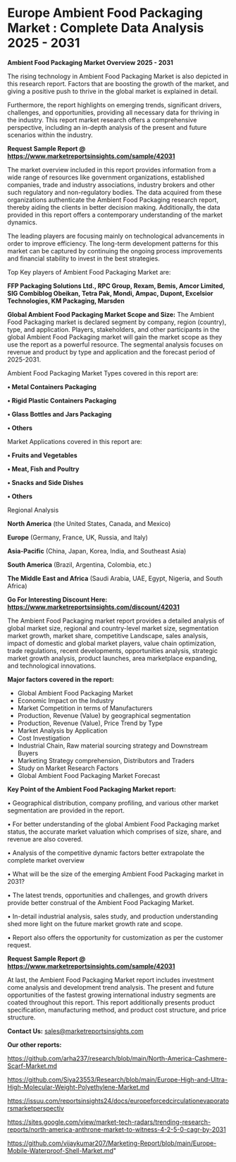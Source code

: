 # Europe Ambient Food Packaging Market : Complete Data Analysis 2025 - 2031

<Strong> Ambient Food Packaging Market Overview 2025 - 2031</strong>

The rising technology in Ambient Food Packaging Market is also depicted in this research report. Factors that are boosting the growth of the market, and giving a positive push to thrive in the global market is explained in detail.

Furthermore, the report highlights on emerging trends, significant drivers, challenges, and opportunities, providing all necessary data for thriving in the industry. This report market research offers a comprehensive perspective, including an in-depth analysis of the present and future scenarios within the industry.

<strong>Request Sample Report @ <a href=https://www.marketreportsinsights.com/sample/42031>https://www.marketreportsinsights.com/sample/42031</a></strong>

The market overview included in this report provides information from a wide range of resources like government organizations, established companies, trade and industry associations, industry brokers and other such regulatory and non-regulatory bodies. The data acquired from these organizations authenticate the Ambient Food Packaging research report, thereby aiding the clients in better decision making. Additionally, the data provided in this report offers a contemporary understanding of the market dynamics.

The leading players are focusing mainly on technological advancements in order to improve efficiency. The long-term development patterns for this market can be captured by continuing the ongoing process improvements and financial stability to invest in the best strategies.

Top Key players of Ambient Food Packaging Market are:

<strong>FFP Packaging Solutions Ltd., RPC Group, Rexam, Bemis, Amcor Limited, SIG Combiblog Obeikan, Tetra Pak, Mondi, Ampac, Dupont, Excelsior Technologies, KM Packaging, Marsden</strong>

<strong><b>Global Ambient Food Packaging Market Scope and Size:</b></strong>
The Ambient Food Packaging market is declared segment by company, region (country), type, and application. Players, stakeholders, and other participants in the global Ambient Food Packaging market will gain the market scope as they use the report as a powerful resource. The segmental analysis focuses on revenue and product by type and application and the forecast period of 2025-2031.

Ambient Food Packaging Market Types covered in this report are:

<strong>•  Metal Containers Packaging

•  Rigid Plastic Containers Packaging

•  Glass Bottles and Jars Packaging

•  Others</strong>

Market Applications covered in this report are:

<strong>•  Fruits and Vegetables

•  Meat, Fish and Poultry

•  Snacks and Side Dishes

•  Others</strong> 

Regional Analysis

<strong>North America</strong> (the United States, Canada, and Mexico)

<strong>Europe</strong> (Germany, France, UK, Russia, and Italy)

<strong>Asia-Pacific</strong> (China, Japan, Korea, India, and Southeast Asia)

<strong>South America</strong> (Brazil, Argentina, Colombia, etc.)

<strong>The Middle East and Africa</strong> (Saudi Arabia, UAE, Egypt, Nigeria, and South Africa)

<strong>Go For Interesting Discount Here: <a href=https://www.marketreportsinsights.com/discount/42031>https://www.marketreportsinsights.com/discount/42031</a></strong>

The Ambient Food Packaging market report provides a detailed analysis of global market size, regional and country-level market size, segmentation market growth, market share, competitive Landscape, sales analysis, impact of domestic and global market players, value chain optimization, trade regulations, recent developments, opportunities analysis, strategic market growth analysis, product launches, area marketplace expanding, and technological innovations.

<strong><b>Major factors covered in the report:</b></strong>
<ul>
  <li>Global Ambient Food Packaging Market </li>
  <li>Economic Impact on the Industry</li>
  <li>Market Competition in terms of Manufacturers</li>
  <li>Production, Revenue (Value) by geographical segmentation</li>
  <li>Production, Revenue (Value), Price Trend by Type</li>
  <li>Market Analysis by Application</li>
  <li>Cost Investigation</li>
  <li>Industrial Chain, Raw material sourcing strategy and Downstream Buyers</li>
  <li>Marketing Strategy comprehension, Distributors and Traders</li>
  <li>Study on Market Research Factors</li>
  <li>Global Ambient Food Packaging Market Forecast</li>
</ul>

<strong><b>Key Point of the Ambient Food Packaging Market report:</b></strong>

• Geographical distribution, company profiling, and various other market segmentation are provided in the report.

• For better understanding of the global Ambient Food Packaging market status, the accurate market valuation which comprises of size, share, and revenue are also covered.

• Analysis of the competitive dynamic factors better extrapolate the complete market overview

• What will be the size of the emerging Ambient Food Packaging market in 2031?

• The latest trends, opportunities and challenges, and growth drivers provide better construal of the Ambient Food Packaging Market.

• In-detail industrial analysis, sales study, and production understanding shed more light on the future market growth rate and scope.

• Report also offers the opportunity for customization as per the customer request.

<strong>Request Sample Report @ <a href=https://www.marketreportsinsights.com/sample/42031>https://www.marketreportsinsights.com/sample/42031</a></strong>

At last, the Ambient Food Packaging Market report includes investment come analysis and development trend analysis. The present and future opportunities of the fastest growing international industry segments are coated throughout this report. This report additionally presents product specification, manufacturing method, and product cost structure, and price structure.

<strong>Contact Us:</strong>
sales@marketreportsinsights.com

<strong>Our other reports:</strong>

<a href=https://github.com/arha237/research/blob/main/North-America-Cashmere-Scarf-Market.md>https://github.com/arha237/research/blob/main/North-America-Cashmere-Scarf-Market.md</a>

<a href=https://github.com/Siya23553/Research/blob/main/Europe-High-and-Ultra-High-Molecular-Weight-Polyethylene-Market.md>https://github.com/Siya23553/Research/blob/main/Europe-High-and-Ultra-High-Molecular-Weight-Polyethylene-Market.md</a>

<a href=https://issuu.com/reportsinsights24/docs/europeforcedcirculationevaporatorsmarketperspectiv>https://issuu.com/reportsinsights24/docs/europeforcedcirculationevaporatorsmarketperspectiv</a>

<a href=https://sites.google.com/view/market-tech-radars/trending-research-reports/north-america-anthrone-market-to-witness-4-2-5-0-cagr-by-2031>https://sites.google.com/view/market-tech-radars/trending-research-reports/north-america-anthrone-market-to-witness-4-2-5-0-cagr-by-2031</a>

<a href=https://github.com/vijaykumar207/Marketing-Report/blob/main/Europe-Mobile-Waterproof-Shell-Market.md>https://github.com/vijaykumar207/Marketing-Report/blob/main/Europe-Mobile-Waterproof-Shell-Market.md</a>"
